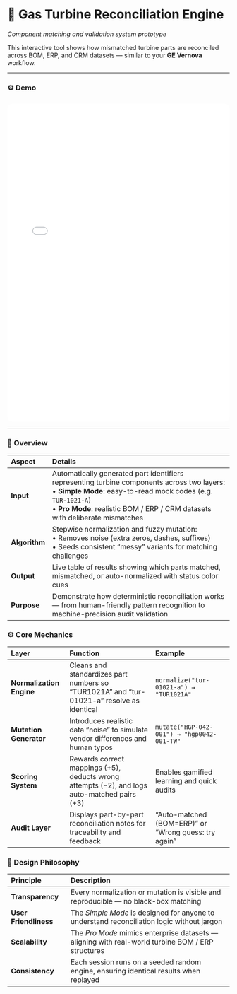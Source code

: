 # 🔩 Gas Turbine Reconciliation Engine  
_Component matching and validation system prototype_

This interactive tool shows how mismatched turbine parts are reconciled across BOM, ERP, and CRM datasets — similar to your **GE Vernova** workflow.

---

### ⚙️ Demo

<iframe 
  src="parts_match_integrated.html" 
  width="100%" 
  height="720" 
  style="border:none; border-radius:12px; margin-top:10px;">
</iframe>

---

### 🧩 Overview
| Aspect        | Details                                                                                                                                                                                                                                      |
| :------------ | :------------------------------------------------------------------------------------------------------------------------------------------------------------------------------------------------------------------------------------------- |
| **Input**     | Automatically generated part identifiers representing turbine components across two layers: <br>• **Simple Mode**: easy-to-read mock codes (e.g. `TUR-1021-A`) <br>• **Pro Mode**: realistic BOM / ERP / CRM datasets with deliberate mismatches |
| **Algorithm** | Stepwise normalization and fuzzy mutation: <br>• Removes noise (extra zeros, dashes, suffixes) <br>• Seeds consistent “messy” variants for matching challenges                                                                               |
| **Output**    | Live table of results showing which parts matched, mismatched, or auto-normalized with status color cues                                                                                                                                     |
| **Purpose**   | Demonstrate how deterministic reconciliation works — from human-friendly pattern recognition to machine-precision audit validation                                                                                                           |

### ⚙️ Core Mechanics
| Layer                    | Function                                                                                     | Example                                              |
| :----------------------- | :------------------------------------------------------------------------------------------- | :--------------------------------------------------- |
| **Normalization Engine** | Cleans and standardizes part numbers so “TUR1021A” and “tur-01021-a” resolve as identical    | `normalize("tur-01021-a") → "TUR1021A"`              |
| **Mutation Generator**   | Introduces realistic data “noise” to simulate vendor differences and human typos             | `mutate("HGP-042-001") → "hgp0042-001-TW"`           |
| **Scoring System**       | Rewards correct mappings (+5), deducts wrong attempts (−2), and logs auto-matched pairs (+3) | Enables gamified learning and quick audits           |
| **Audit Layer**          | Displays part-by-part reconciliation notes for traceability and feedback                     | “Auto-matched (BOM=ERP)” or “Wrong guess: try again” |

### 🧠 Design Philosophy
| Principle             | Description                                                                                       |
| :-------------------- | :------------------------------------------------------------------------------------------------ |
| **Transparency**      | Every normalization or mutation is visible and reproducible — no black-box matching               |
| **User Friendliness** | The *Simple Mode* is designed for anyone to understand reconciliation logic without jargon        |
| **Scalability**       | The *Pro Mode* mimics enterprise datasets — aligning with real-world turbine BOM / ERP structures |
| **Consistency**       | Each session runs on a seeded random engine, ensuring identical results when replayed             |
